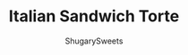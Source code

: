 ---
layout: ../../layouts/MarkdownPostLayout.astro
title: Italian Sandwich Torte
author: ShugarySweets
pubDate: 2019-01-15
description: "Italian Sandwich Torte: perfect for brunch or a weeknight dinner! Crescent Roll crust packed with cheese, red peppers, ham, salami and eggs!"
image_url: https://www.shugarysweets.com/wp-content/uploads/2020/04/italian-sandwich-torte-6.jpg
tags: ["Breakfast and Brunch","Italian"]
calories: 290
protein: 19
carbohydrates: 8
fats: 20
fiber: 1
ingredients: ["2 packages crescent rolls","1/2 pound sliced deli salami","1/2 pound sliced provolone","1/2 pound sliced deli ham","7 large eggs, divided","1 cup grated Parmesan cheese","1-2 cup fresh spinach, optional","24 ounce jar roasted red peppers, drained"]
serves: 12
time: "1 hour 15 minutes"
prepTime: "15 minutes"
instructions: ["Heat oven to 350 degrees. Unroll one package of crescent rolls and line the bottom of a Springform Pan.","Cover roll with half of the spinach, salami, provolone and ham. In a small bowl, lightly beat together 6 eggs and parmesan cheese. Pour half evenly over top of ham. Top with half of the roasted red peppers. Repeat layering with remaining spinach, salami, cheese, ham and egg mixture, then peppers. Top with remaining package of crescent rolls.","Lightly beat remaining egg and brush over top. Cover with foil, bake for 30 minutes. Uncover and bake an additional 30 minutes. Remove from oven and allow to sit for about 10 minutes. Run knife around edge of pan, remove springform pan. Cool for 30-60 minutes.","This can also be made in a 13x9, following the same directions. Allow to sit 30-60 minutes before slicing. Enjoy!"]
nutrition: ["290 calories","8 grams carbohydrates","154 milligrams cholesterol","20 grams fat","1 grams fiber","19 grams protein","9 grams saturated fat","981 grams sodium","3 grams sugar","0 grams trans fat","10 grams unsaturated fat"]
---